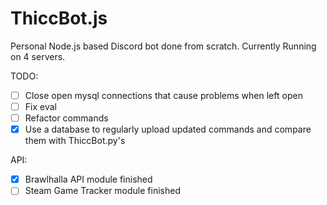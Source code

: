 # ThiccBot.js
Personal Node.js based Discord bot done from scratch.
Currently Running on 4 servers.

TODO:

- [ ] Close open mysql connections that cause problems when left open
- [ ] Fix eval 
- [ ] Refactor commands 
- [x] Use a database to regularly upload updated commands and compare them with ThiccBot.py's

API: 
- [x] Brawlhalla API module finished
- [ ] Steam Game Tracker module finished
